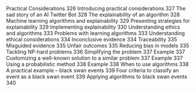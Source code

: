  Practical Considerations 326
	Introducing practical considerations 327
	The sad story of an AI Twitter Bot 328
	The explainability of an algorithm 328
	Machine learning algorithms and explainability 329
	Presenting strategies for explainability 329
	Implementing explainability 330
	Understanding ethics and algorithms 333
	Problems with learning algorithms 333
	Understanding ethical considerations 334
	Inconclusive evidence 334
	Traceability 335
	Misguided evidence 335
	Unfair outcomes 335
	Reducing bias in models 335
	Tackling NP-hard problems 336
	Simplifying the problem 337
	Example 337
	Customizing a well-known solution to a similar problem 337
	Example 337
	Using a probabilistic method 338
	Example 338
	When to use algorithms 338
	A practical example – black swan events 339
	Four criteria to classify an event as a black swan event 339
	Applying algorithms to black swan events 340
